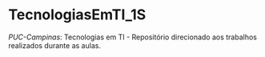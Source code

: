 # TecnologiasEmTI_1S
*PUC-Campinas*: Tecnologias em TI - Repositório direcionado aos trabalhos realizados durante as aulas.

